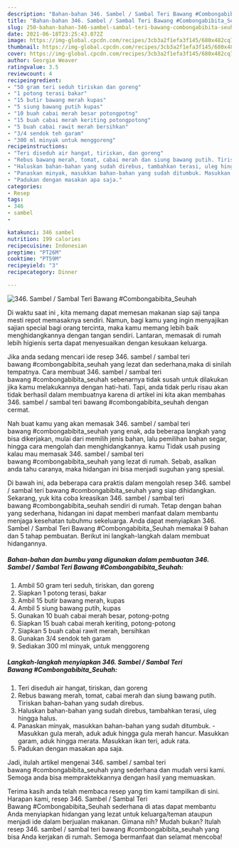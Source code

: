 ```yaml
---
description: "Bahan-bahan 346. Sambel / Sambal Teri Bawang #Combongabibita_Seuhah yang nikmat dan Mudah Dibuat"
title: "Bahan-bahan 346. Sambel / Sambal Teri Bawang #Combongabibita_Seuhah yang nikmat dan Mudah Dibuat"
slug: 250-bahan-bahan-346-sambel-sambal-teri-bawang-combongabibita-seuhah-yang-nikmat-dan-mudah-dibuat
date: 2021-06-18T23:25:43.072Z
image: https://img-global.cpcdn.com/recipes/3cb3a2f1efa3f145/680x482cq70/346-sambel-sambal-teri-bawang-combongabibita_seuhah-foto-resep-utama.jpg
thumbnail: https://img-global.cpcdn.com/recipes/3cb3a2f1efa3f145/680x482cq70/346-sambel-sambal-teri-bawang-combongabibita_seuhah-foto-resep-utama.jpg
cover: https://img-global.cpcdn.com/recipes/3cb3a2f1efa3f145/680x482cq70/346-sambel-sambal-teri-bawang-combongabibita_seuhah-foto-resep-utama.jpg
author: Georgie Weaver
ratingvalue: 3.5
reviewcount: 4
recipeingredient:
- "50 gram teri seduh tiriskan dan goreng"
- "1 potong terasi bakar"
- "15 butir bawang merah kupas"
- "5 siung bawang putih kupas"
- "10 buah cabai merah besar potongpotng"
- "15 buah cabai merah keriting potongpotong"
- "5 buah cabai rawit merah bersihkan"
- "3/4 sendok teh garam"
- "300 ml minyak untuk menggoreng"
recipeinstructions:
- "Teri diseduh air hangat, tiriskan, dan goreng"
- "Rebus bawang merah, tomat, cabai merah dan siung bawang putih. Tiriskan bahan-bahan yang sudah direbus."
- "Haluskan bahan-bahan yang sudah direbus, tambahkan terasi, uleg hingga halus."
- "Panaskan minyak, masukkan bahan-bahan yang sudah ditumbuk. Masukkan gula merah, aduk aduk hingga gula merah hancur. Masukkan garam, aduk hingga merata. Masukkan ikan teri, aduk rata."
- "Padukan dengan masakan apa saja."
categories:
- Resep
tags:
- 346
- sambel
- 

katakunci: 346 sambel  
nutrition: 199 calories
recipecuisine: Indonesian
preptime: "PT26M"
cooktime: "PT59M"
recipeyield: "3"
recipecategory: Dinner

---
```



![346. Sambel / Sambal Teri Bawang #Combongabibita_Seuhah](https://img-global.cpcdn.com/recipes/3cb3a2f1efa3f145/680x482cq70/346-sambel-sambal-teri-bawang-combongabibita_seuhah-foto-resep-utama.jpg)

Di waktu  saat ini , kita memang dapat memesan makanan siap saji tanpa mesti repot memasaknya sendiri. Namun, bagi kamu yang ingin menyajikan sajian special bagi orang tercinta, maka kamu memang lebih baik menghidangkannya dengan tangan sendiri. Lantaran, memasak di rumah lebih higienis serta dapat menyesuaikan dengan kesukaan keluarga.

Jika anda sedang mencari ide resep 346. sambel / sambal teri bawang #combongabibita_seuhah yang lezat dan sederhana,maka di sinilah tempatnya. Cara membuat 346. sambel / sambal teri bawang #combongabibita_seuhah  sebenarnya tidak susah untuk dilakukan jika kamu melakukannya dengan hati-hati. Tapi, anda tidak perlu risau akan tidak berhasil dalam membuatnya 
karena di artikel ini kita akan membahas 346. sambel / sambal teri bawang #combongabibita_seuhah dengan cermat.  



Nah buat kamu yang akan memasak 346. sambel / sambal teri bawang #combongabibita_seuhah yang enak, ada beberapa langkah yang bisa dikerjakan, mulai dari memilih jenis bahan, lalu pemilihan bahan segar, hingga cara mengolah dan menghidangkannya. kamu Tidak usah pusing kalau mau memasak 346. sambel / sambal teri bawang #combongabibita_seuhah yang lezat di rumah. Sebab, asalkan anda  tahu caranya, maka hidangan ini bisa menjadi suguhan yang spesial.

Di bawah ini, ada beberapa cara praktis  dalam mengolah resep 346. sambel / sambal teri bawang #combongabibita_seuhah yang siap dihidangkan. Sekarang, yuk kita coba kreasikan 346. sambel / sambal teri bawang #combongabibita_seuhah sendiri di rumah. Tetap dengan bahan yang sederhana, hidangan ini dapat memberi manfaat dalam membantu menjaga kesehatan tubuhmu sekeluarga. Anda dapat menyiapkan 346. Sambel / Sambal Teri Bawang #Combongabibita_Seuhah memakai 9 bahan dan 5 tahap pembuatan. Berikut ini langkah-langkah dalam membuat hidangannya.

<!--inarticleads1-->

##### Bahan-bahan dan bumbu yang digunakan dalam pembuatan 346. Sambel / Sambal Teri Bawang #Combongabibita_Seuhah:

1. Ambil 50 gram teri seduh, tiriskan, dan goreng
1. Siapkan 1 potong terasi, bakar
1. Ambil 15 butir bawang merah, kupas
1. Ambil 5 siung bawang putih, kupas
1. Gunakan 10 buah cabai merah besar, potong-potng
1. Siapkan 15 buah cabai merah keriting, potong-potong
1. Siapkan 5 buah cabai rawit merah, bersihkan
1. Gunakan 3/4 sendok teh garam
1. Sediakan 300 ml minyak, untuk menggoreng




<!--inarticleads2-->

##### Langkah-langkah menyiapkan 346. Sambel / Sambal Teri Bawang #Combongabibita_Seuhah:

1. Teri diseduh air hangat, tiriskan, dan goreng
1. Rebus bawang merah, tomat, cabai merah dan siung bawang putih. Tiriskan bahan-bahan yang sudah direbus.
1. Haluskan bahan-bahan yang sudah direbus, tambahkan terasi, uleg hingga halus.
1. Panaskan minyak, masukkan bahan-bahan yang sudah ditumbuk. - Masukkan gula merah, aduk aduk hingga gula merah hancur. Masukkan garam, aduk hingga merata. Masukkan ikan teri, aduk rata.
1. Padukan dengan masakan apa saja.




Jadi, itulah artikel mengenai  346. sambel / sambal teri bawang #combongabibita_seuhah  yang sederhana dan mudah versi kami. Semoga anda bisa mempraktekkannya dengan hasil yang memuaskan. 

Terima kasih anda telah membaca resep yang tim kami tampilkan di sini. Harapan kami, resep  346. Sambel / Sambal Teri Bawang #Combongabibita_Seuhah sederhana di atas dapat membantu Anda menyiapkan hidangan yang lezat untuk keluarga/teman ataupun menjadi ide dalam berjualan makanan. Gimana nih? Mudah bukan? Itulah resep 346. sambel / sambal teri bawang #combongabibita_seuhah yang bisa Anda kerjakan di rumah. Semoga bermanfaat dan selamat mencoba!

